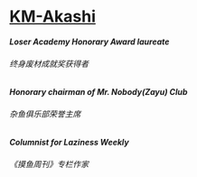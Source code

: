 # [KM-Akashi](https://github.com/KM-Akashi)

***Loser Academy Honorary Award laureate***
###### *终身废材成就奖获得者*
***Honorary chairman of Mr. Nobody(Zayu) Club***
###### *杂鱼俱乐部荣誉主席*
***Columnist for Laziness Weekly***
###### *《摸鱼周刊》专栏作家*
